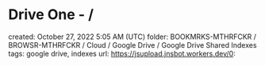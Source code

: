# Drive One - /

created: October 27, 2022 5:05 AM (UTC)
folder: BOOKMRKS-MTHRFCKR / BROWSR-MTHRFCKR / Cloud / Google Drive / Google Drive Shared Indexes
tags: google drive, indexes
url: https://jsupload.jnsbot.workers.dev/0: